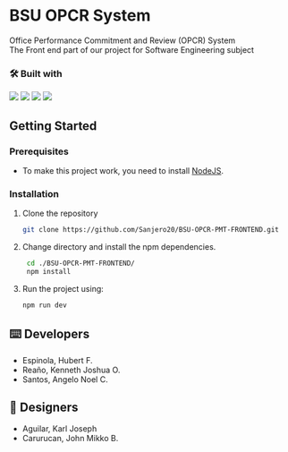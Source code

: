 # BSU OPCR System 

Office Performance Commitment and Review (OPCR) System <br />
The Front end part of our project for Software Engineering subject

### :hammer_and_wrench: Built with 
<div display="flex" >
  <img src="https://img.shields.io/badge/JavaScript-323330?style=for-the-badge&logo=javascript&logoColor=F7DF1E" />
  <img src="https://img.shields.io/badge/React-20232A?style=for-the-badge&logo=react&logoColor=61DAFB" />
  <img src="https://img.shields.io/badge/React_Router-CA4245?style=for-the-badge&logo=react-router&logoColor=white" />
  <img src="https://img.shields.io/badge/styled--components-DB7093?style=for-the-badge&logo=styled-components&logoColor=white" />
</div>

## Getting Started 

### Prerequisites
- To make this project work, you need to install [NodeJS](https://nodejs.org/en).

### Installation

1. Clone the repository
    ```sh 
    git clone https://github.com/Sanjero20/BSU-OPCR-PMT-FRONTEND.git
    ```
    
2. Change directory and install the npm dependencies.
    ```sh
     cd ./BSU-OPCR-PMT-FRONTEND/
     npm install
    ```

3. Run the project using: 
    ```sh 
    npm run dev 
    ```

## :keyboard: Developers 
- Espinola, Hubert F.
- Reaño, Kenneth Joshua O.
- Santos, Angelo Noel C.

## :art: Designers
- Aguilar, Karl Joseph
- Carurucan, John Mikko B.
